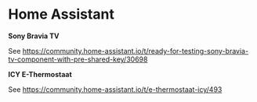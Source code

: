 # Home Assistant

**Sony Bravia TV**

See https://community.home-assistant.io/t/ready-for-testing-sony-bravia-tv-component-with-pre-shared-key/30698

**ICY E-Thermostaat**

See https://community.home-assistant.io/t/e-thermostaat-icy/493
